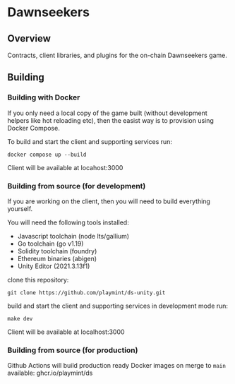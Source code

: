 # Dawnseekers

## Overview

Contracts, client libraries, and plugins for the on-chain Dawnseekers game.

## Building

### Building with Docker

If you only need a local copy of the game built (without development helpers
like hot reloading etc), then the easist way is to provision using
Docker Compose.

To build and start the client and supporting services run:

```
docker compose up --build
```

Client will be available at locahost:3000

### Building from source (for development)

If you are working on the client, then you will need to build everything yourself.

You will need the following tools installed:

* Javascript toolchain (node lts/gallium)
* Go toolchain (go v1.19)
* Solidity toolchain (foundry)
* Ethereum binaries (abigen)
* Unity Editor (2021.3.13f1)

clone this repository:

```
git clone https://github.com/playmint/ds-unity.git
```

build and start the client and supporting services in development mode run:

```
make dev
```

Client will be available at localhost:3000


### Building from source (for production)

Github Actions will build production ready Docker images on merge to `main` available: ghcr.io/playmint/ds






